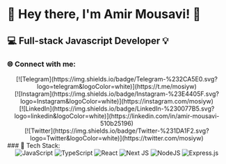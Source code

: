 # 👋 Hey there, I'm Amir Mousavi! 🚀 

## 💻 Full-stack Javascript Developer 💡

### 🌐 Connect with me:
<div align="center">
  <div>
    [![Telegram](https://img.shields.io/badge/Telegram-%232CA5E0.svg?logo=telegram&logoColor=white)](https://t.me/mosiyw)
  </div>
  <div>
    [![Instagram](https://img.shields.io/badge/Instagram-%23E4405F.svg?logo=Instagram&logoColor=white)](https://instagram.com/mosiyw)
  </div>
  <div>
    [![LinkedIn](https://img.shields.io/badge/LinkedIn-%230077B5.svg?logo=linkedin&logoColor=white)](https://linkedin.com/in/amir-mousavi-510b25196)
  </div>
  <div>
    [![Twitter](https://img.shields.io/badge/Twitter-%231DA1F2.svg?logo=Twitter&logoColor=white)](https://twitter.com/mosiyw)
  </div>
</div>
### 🚀 Tech Stack:
<div align="center">
  <img src="https://img.shields.io/badge/javascript-%23323330.svg?style=for-the-badge&logo=javascript&logoColor=%23F7DF1E" alt="JavaScript">
  <img src="https://img.shields.io/badge/typescript-%23007ACC.svg?style=for-the-badge&logo=typescript&logoColor=white" alt="TypeScript">
  <img src="https://img.shields.io/badge/react-%2320232a.svg?style=for-the-badge&logo=react&logoColor=%2361DAFB" alt="React">
  <img src="https://img.shields.io/badge/Next-black?style=for-the-badge&logo=next.js&logoColor=white" alt="Next JS">
  <img src="https://img.shields.io/badge/node.js-6DA55F?style=for-the-badge&logo=node.js&logoColor=white" alt="NodeJS">
  <img src="https://img.shields.io/badge/express.js-%23404d59.svg?style=for-the-badge&logo=express&logoColor=%2361DAFB" alt="Express.js">
</div>


